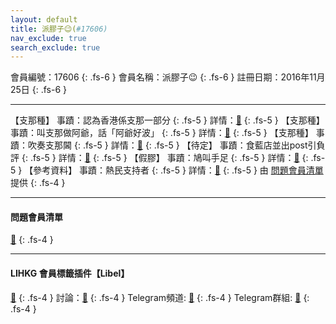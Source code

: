 ```yaml
---
layout: default
title: 派膠子😉(#17606)
nav_exclude: true
search_exclude: true
---
```


會員編號：17606
{: .fs-6 }
會員名稱：派膠子😉
{: .fs-6 }
註冊日期：2016年11月25日
{: .fs-6 }

---

<div class="code-example" markdown="1">

【支那種】
事蹟：認為香港係支那一部分
{: .fs-5 }
詳情：[🔗](https://lih.kg/hEOvjT)
{: .fs-5 }
【支那種】
事蹟：叫支那做阿爺，話「阿爺好波」
{: .fs-5 }
詳情：[🔗](https://lih.kg/icrPuT)
{: .fs-5 }
【支那種】
事蹟：吹奏支那閪
{: .fs-5 }
詳情：[🔗](https://lih.kg/bbKnwbV)
{: .fs-5 }
【待定】
事蹟：食藍店並出post引負評
{: .fs-5 }
詳情：[🔗](https://lih.kg/2414175)
{: .fs-5 }
【假膠】
事蹟：鳩叫手足
{: .fs-5 }
詳情：[🔗](https://lih.kg/bfNKinV)
{: .fs-5 }
【參考資料】
事蹟：熱民支持者
{: .fs-5 }
詳情：[🔗](https://lih.kg/biPsbHV)
{: .fs-5 }
由 [問題會員清單](#問題會員清單) 提供
{: .fs-4 }

</div>

---

#### 問題會員清單
[🔗](https://github.com/V4KFDgEw8T/rccnmlhnzv)
{: .fs-4 }

---

#### LIHKG 會員標籤插件【Libel】
[🔗](https://kitce.github.io/libel)
{: .fs-4 }
討論：[🔗](https://lih.kg/2841778)
{: .fs-4 }
Telegram頻道: [🔗](https://t.me/LibelOfficialChannel)
{: .fs-4 }
Telegram群組: [🔗](https://t.me/LibelOfficialGroup)
{: .fs-4 }
